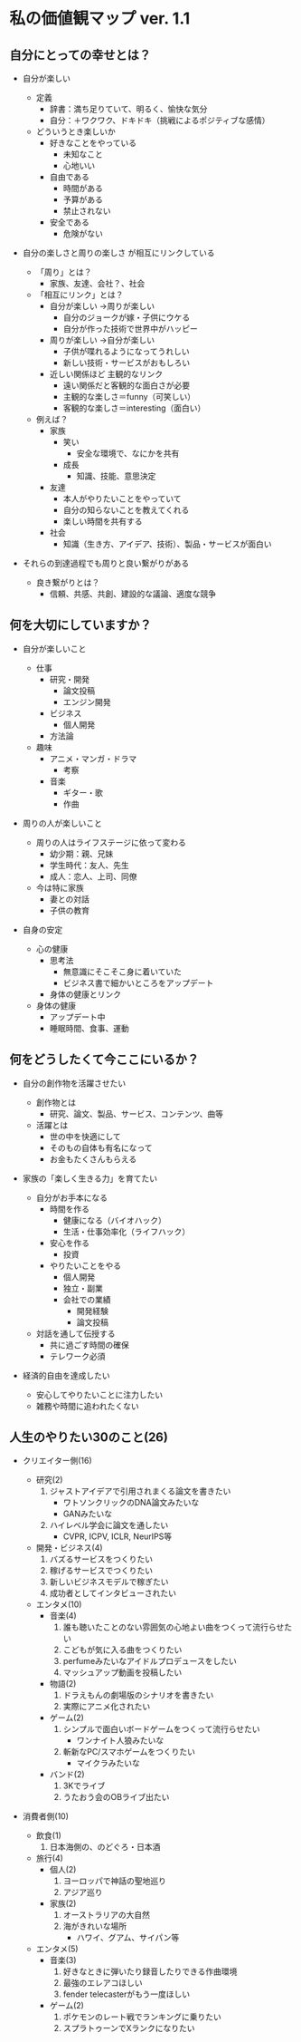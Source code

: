 # 私の価値観マップ ver. 1.1

## 自分にとっての幸せとは？
- 自分が楽しい
    - 定義
      - 辞書：満ち足りていて、明るく、愉快な気分
      - 自分：＋ワクワク、ドキドキ（挑戦によるポジティブな感情）
    - どういうとき楽しいか
      - 好きなことをやっている
        - 未知なこと
        - 心地いい
      - 自由である
        - 時間がある
        - 予算がある
        - 禁止されない
      - 安全である
        - 危険がない

- 自分の楽しさと周りの楽しさ
  が相互にリンクしている
  - 「周り」とは？
    - 家族、友達、会社？、社会
  - 「相互にリンク」とは？
    - 自分が楽しい
      ->周りが楽しい
      - 自分のジョークが嫁・子供にウケる
      - 自分が作った技術で世界中がハッピー
    - 周りが楽しい
      ->自分が楽しい
      - 子供が喋れるようになってうれしい
      - 新しい技術・サービスがおもしろい
    - 近しい関係ほど
      主観的なリンク
      - 遠い関係だと客観的な面白さが必要
      - 主観的な楽しさ＝funny（可笑しい）
      - 客観的な楽しさ＝interesting（面白い）
  - 例えば？
    - 家族
      - 笑い
        - 安全な環境で、なにかを共有
      - 成長
        - 知識、技能、意思決定
    - 友達
      - 本人がやりたいことをやっていて
      - 自分の知らないことを教えてくれる
      - 楽しい時間を共有する
    - 社会
      - 知識（生き方、アイデア、技術）、製品・サービスが面白い

- それらの到達過程でも周りと良い繋がりがある
  - 良き繋がりとは？
    - 信頼、共感、共創、建設的な議論、適度な競争
## 何を大切にしていますか？
- 自分が楽しいこと
  - 仕事
    - 研究・開発
      - 論文投稿
      - エンジン開発
    - ビジネス
      - 個人開発
    - 方法論
  - 趣味
    - アニメ・マンガ・ドラマ
      - 考察
    - 音楽
      - ギター・歌
      - 作曲

- 周りの人が楽しいこと
  - 周りの人はライフステージに依って変わる
    - 幼少期：親、兄妹
    - 学生時代：友人、先生
    - 成人：恋人、上司、同僚
  - 今は特に家族
    - 妻との対話
    - 子供の教育

- 自身の安定
  - 心の健康
    - 思考法
      - 無意識にそこそこ身に着いていた
      - ビジネス書で細かいところをアップデート
    - 身体の健康とリンク
  - 身体の健康
    - アップデート中
    - 睡眠時間、食事、運動

## 何をどうしたくて今ここにいるか？
- 自分の創作物を活躍させたい
  - 創作物とは
    - 研究、論文、製品、サービス、コンテンツ、曲等
  - 活躍とは
    - 世の中を快適にして
    - そのもの自体も有名になって
    - お金もたくさんもらえる

- 家族の「楽しく生きる力」を育てたい
    - 自分がお手本になる
      - 時間を作る
        - 健康になる（バイオハック）
        - 生活・仕事効率化（ライフハック）
      - 安心を作る
        - 投資
      - やりたいことをやる
        - 個人開発
        - 独立・副業
        - 会社での業績
          - 開発経験
          - 論文投稿
    - 対話を通して伝授する
      - 共に過ごす時間の確保
      - テレワーク必須

- 経済的自由を達成したい
  - 安心してやりたいことに注力したい
  - 雑務や時間に追われたくない
## 人生のやりたい30のこと(26)
- クリエイター側(16)
  - 研究(2)
    1. ジャストアイデアで引用されまくる論文を書きたい
       - ワトソンクリックのDNA論文みたいな
       - GANみたいな
    2. ハイレベル学会に論文を通したい
       - CVPR, ICPV, ICLR, NeurIPS等
  - 開発・ビジネス(4)
    1. バズるサービスをつくりたい
    2. 稼げるサービスでつくりたい
    3. 新しいビジネスモデルで稼ぎたい
    4. 成功者としてインタビューされたい
  - エンタメ(10)
    - 音楽(4)
      1. 誰も聴いたことのない雰囲気の心地よい曲をつくって流行らせたい
      2. こどもが気に入る曲をつくりたい
      3. perfumeみたいなアイドルプロデュースをしたい
      4. マッシュアップ動画を投稿したい
    - 物語(2)
      1. ドラえもんの劇場版のシナリオを書きたい
      2. 実際にアニメ化されたい
    - ゲーム(2)
      1. シンプルで面白いボードゲームをつくって流行らせたい
          - ワンナイト人狼みたいな
      2. 斬新なPC/スマホゲームをつくりたい
          - マイクラみたいな
    - バンド(2)
      1. 3Kでライブ
      2. うたおう会のOBライブ出たい

- 消費者側(10)
  - 飲食(1)
    1. 日本海側の、のどぐろ・日本酒
  - 旅行(4)
    - 個人(2)
      1. ヨーロッパで神話の聖地巡り
      2. アジア巡り
    - 家族(2)
      1. オーストラリアの大自然
      2. 海がきれいな場所
         - ハワイ、グアム、サイパン等
  - エンタメ(5)
    - 音楽(3)
      1. 好きなときに弾いたり録音したりできる作曲環境
      2. 最強のエレアコほしい
      3. fender telecasterがもう一度ほしい
    - ゲーム(2)
      1. ポケモンのレート戦でランキングに乗りたい
      2.  スプラトゥーンでXランクになりたい

